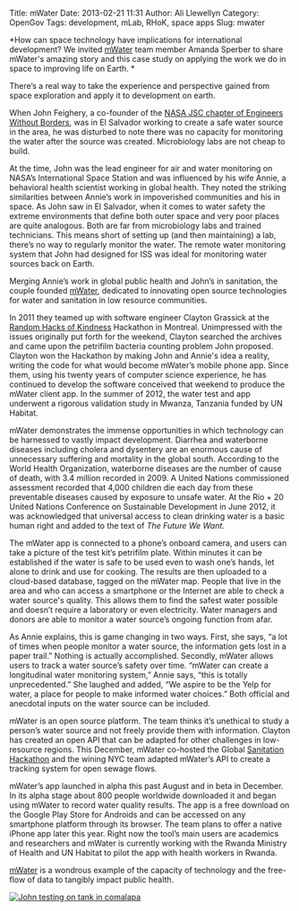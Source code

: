 Title: mWater
Date: 2013-02-21 11:31
Author: Ali Llewellyn
Category: OpenGov
Tags: development, mLab, RHoK, space apps
Slug: mwater

*How can space technology have implications for international
development? We invited [mWater][] team member Amanda Sperber to share
mWater's amazing story and this case study on applying the work we do in
space to improving life on Earth. *

There’s a real way to take the experience and perspective gained from
space exploration and apply it to development on earth.

When John Feighery, a co-founder of the [NASA JSC chapter of Engineers
Without Borders][], was in El Salvador working to create a safe water
source in the area, he was disturbed to note there was no capacity for
monitoring the water after the source was created. Microbiology labs are
not cheap to build.

At the time, John was the lead engineer for air and water monitoring on
NASA’s International Space Station and was influenced by his wife Annie,
a behavioral health scientist working in global health. They noted the
striking similarities between Annie’s work in impoverished communities
and his in space. As John saw in El Salvador, when it comes to water
safety the extreme environments that define both outer space and very
poor places are quite analogous. Both are far from microbiology labs and
trained technicians. This means short of setting up (and then
maintaining) a lab, there’s no way to regularly monitor the water. The
remote water monitoring system that John had designed for ISS was ideal
for monitoring water sources back on Earth.

Merging Annie’s work in global public health and John’s in sanitation,
the couple founded [mWater][], dedicated to innovating open source
technologies for water and sanitation in low resource communities.

In 2011 they teamed up with software engineer Clayton Grassick at the
[Random Hacks of Kindness][] Hackathon in Montreal. Unimpressed with the
issues originally put forth for the weekend, Clayton searched the
archives and came upon the petrifilm bacteria counting problem John
proposed. Clayton won the Hackathon by making John and Annie's idea a
reality, writing the code for what would become mWater’s mobile phone
app. Since them, using his twenty years of computer science experience,
he has continued to develop the software conceived that weekend to
produce the mWater client app. In the summer of 2012, the water test and
app underwent a rigorous validation study in Mwanza, Tanzania funded by
UN Habitat.

mWater demonstrates the immense opportunities in which technology can be
harnessed to vastly impact development. Diarrhea and waterborne diseases
including cholera and dysentery are an enormous cause of unnecessary
suffering and mortality in the global south. According to the World
Health Organization, waterborne diseases are the number of cause of
death, with 3.4 million recorded in 2009. A United Nations commissioned
assessment recorded that 4,000 children die each day from these
preventable diseases caused by exposure to unsafe water. At the Rio + 20
United Nations Conference on Sustainable Development in June 2012, it
was acknowledged that universal access to clean drinking water is a
basic human right and added to the text of *The Future We Want.*

The mWater app is connected to a phone’s onboard camera, and users can
take a picture of the test kit’s petrifilm plate. Within minutes it can
be established if the water is safe to be used even to wash one’s hands,
let alone to drink and use for cooking. The results are then uploaded to
a cloud-based database, tagged on the mWater map. People that live in
the area and who can access a smartphone or the Internet are able to
check a water source's quality. This allows them to find the safest
water possible and doesn’t require a laboratory or even electricity.
Water managers and donors are able to monitor a water source’s ongoing
function from afar.

As Annie explains, this is game changing in two ways. First, she says,
“a lot of times when people monitor a water source, the information gets
lost in a paper trail.” Nothing is actually accomplished. Secondly,
mWater allows users to track a water source’s safety over time. “mWater
can create a longitudinal water monitoring system,” Annie says, “this is
totally unprecedented.” She laughed and added, “We aspire to be the Yelp
for water, a place for people to make informed water choices.” Both
official and anecdotal inputs on the water source can be included.

mWater is an open source platform. The team thinks it’s unethical to
study a person’s water source and not freely provide them with
information. Clayton has created an open API that can be adapted for
other challenges in low-resource regions. This December, mWater
co-hosted the Global [Sanitation Hackathon][] and the wining NYC team
adapted mWater’s API to create a tracking system for open sewage flows.

mWater’s app launched in alpha this past August and in beta in December.
In its alpha stage about 800 people worldwide downloaded it and began
using mWater to record water quality results. The app is a free download
on the Google Play Store for Androids and can be accessed on any
smartphone platform through its browser. The team plans to offer a
native iPhone app later this year. Right now the tool’s main users are
academics and researchers and mWater is currently working with the
Rwanda Ministry of Health and UN Habitat to pilot the app with health
workers in Rwanda.

[mWater][] is a wondrous example of the capacity of technology and the
free-flow of data to tangibly impact public health.

[![John testing on tank in comalapa][]][John testing on tank in
comalapa]

  [mWater]: http://mwater.co/
  [NASA JSC chapter of Engineers Without Borders]: http://www.ewb-jsc.org/
  [Random Hacks of Kindness]: http://www.rhok.org/
  [Sanitation Hackathon]: http://www.sanitationhackathon.org/
  [John testing on tank in comalapa]: http://open.nasa.gov/wp-content/uploads/2013/02/John-testing-on-tank-in-comalapa.jpeg
